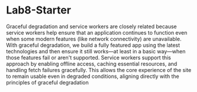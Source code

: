 # Lab8-Starter
Graceful degradation and service workers are closely related because service workers help ensure that an application continues to function even when some modern features (like network connectivity) are unavailable. With graceful degradation, we build a fully featured app using the latest technologies and then ensure it still works—at least in a basic way—when those features fail or aren't supported. Service workers support this approach by enabling offline access, caching essential resources, and handling fetch failures gracefully. This allows the core experience of the site to remain usable even in degraded conditions, aligning directly with the principles of graceful degradation
